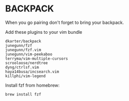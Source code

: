 # BACKPACK

When you go pairing don't forget to bring your backpack.


Add these plugins to your vim bundle

```
dkarter/backpack
junegunn/fzf
junegunn/fzf.vim
junegunn/vim-peekaboo
terryma/vim-multiple-cursors
scrooloose/nerdtree
dyng/ctrlsf.vim
haya14busa/incsearch.vim
killphi/vim-legend
```

Install fzf from homebrew:

```sh
brew install fzf
```
